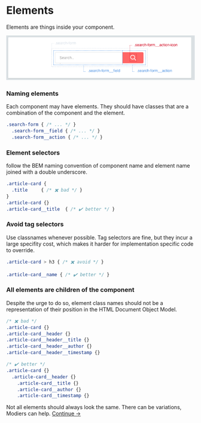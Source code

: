 Elements
==========

Elements are things inside your component.

![](../images/component-elements.png)

### Naming elements
Each component may have elements. They should have classes that are a combination of the component and the element.

```scss
.search-form { /* ... */ }
  .search-form__field { /* ... */ }
  .search-form__action { /* ... */ }
```

### Element selectors
follow the BEM naming convention of component name and element name joined with a double underscore.

```scss
.article-card {
  .title     { /* ✖️ bad */ }
}
.article-card {}
.article-card__title  { /* ✔️ better */ }
```

### Avoid tag selectors
Use classnames whenever possible. Tag selectors are fine, but they incur a large specifity cost, which makes it harder for implementation specific code to override.

```scss
.article-card > h3 { /* ✖️ avoid */ }

.article-card__name { /* ✔️ better */ }
```

### All elements are children of the component
Despite the urge to do so, element class names should not be a representation of their position in the HTML Document Object Model.

```scss
/* ✖️ bad */
.article-card {}
.article-card__header {}
.article-card__header__title {}
.article-card__header__author {}
.article-card__header__timestamp {}
```

```scss
/* ✔️ better */
.article-card {}
  .article-card__header {}
    .article-card__title {}
    .article-card__author {}
    .article-card__timestamp {}
```

Not all elements should always look the same. There can be variations, Modiers can help.
[Continue →](components/modifiers.md)
<!-- {p:.pull-box} -->
